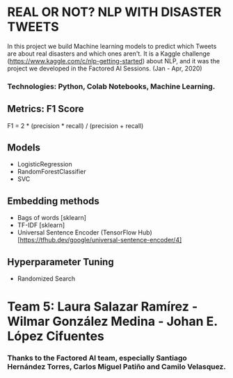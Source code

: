 # REAL OR NOT? NLP WITH DISASTER TWEETS

In this project we build Machine learning models to predict which Tweets are about real disasters and which ones aren't. It is a Kaggle challenge (https://www.kaggle.com/c/nlp-getting-started) about NLP, and it was the project we developed in the Factored AI Sessions. (Jan - Apr, 2020)

### Technologies: Python, Colab Notebooks, Machine Learning.

## Metrics: F1 Score
F1 = 2 * (precision * recall) / (precision + recall)

## Models
- LogisticRegression
- RandomForestClassifier
- SVC
## Embedding methods
- Bags of words [sklearn]
- TF-IDF [sklearn]
- Universal Sentence Encoder (TensorFlow Hub) [https://tfhub.dev/google/universal-sentence-encoder/4]
## Hyperparameter Tuning
- Randomized Search

# Team 5: Laura Salazar Ramírez - Wilmar González Medina - Johan E. López Cifuentes
### Thanks to the Factored AI team, especially Santiago Hernández Torres, Carlos Miguel Patiño and Camilo Velasquez.
